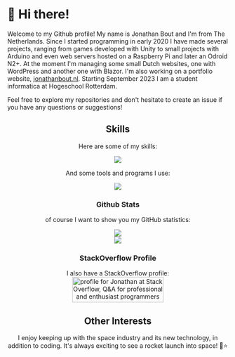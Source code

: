 # 👋 Hi there!

Welcome to my Github profile! My name is Jonathan Bout and I'm from The Netherlands. Since I started programming in early 2020 I have made several projects, ranging from games developed with Unity to small projects with Arduino and even web servers hosted on a Raspberry Pi and later an Odroid N2+. At the moment I'm managing some small Dutch websites, one with WordPress and another one with Blazor. I'm also working on a portfolio website, [jonathanbout.nl](https://jonathanbout.nl). Starting September 2023 I am a student informatica at Hogeschool Rotterdam.

Feel free to explore my repositories and don't hesitate to create an issue if you have any questions or suggestions!
<div align=center>

## Skills

Here are some of my skills:

<a href='https://skillicons.dev'>
  <img src='https://skillicons.dev/icons?perline=5&i=cs,linux,bash,ts,js,html,css,vue,vite,python,unity,arduino,sqlite,regex,raspberrypi'/>
</a>

And some tools and programs I use:

<a href='https://skillicons.dev'>
  <img src='https://skillicons.dev/icons?perline=5&i=visualstudio,vscode,github,gitlab,git,,discord,postman,stackoverflow'/>
</a>

### Github Stats

of course I want to show you my GitHub statistics:

<a href="https://github.com/anuraghazra/github-readme-stats">
  <img src="https://github-readme-stats.jonathanbout.nl/api/top-langs/?username=jonathanbout&hide=shaderlab&theme=aura_dark&count_private=true&layout=compact" />
</a>
<br/>
<a href="https://github.com/anuraghazra/github-readme-stats">
  <img src="https://github-readme-stats.jonathanbout.nl/api?username=jonathanbout&show_icons=true&theme=aura_dark&count_private=true" />
</a>
 
### StackOverflow Profile

I also have a StackOverflow profile:  
<a href="https://stackoverflow.com/users/16690868/jonathan">
  <img src="https://stackoverflow.com/users/flair/16690868.png?theme=dark" width="208" height="58" alt="profile for Jonathan at Stack Overflow, Q&amp;A for professional and enthusiast programmers" title="profile for Jonathan at Stack Overflow, Q&amp;A for professional and enthusiast programmers">
</a>

## Other Interests

I enjoy keeping up with the space industry and its new technology, in addition to coding. It's always exciting to see a rocket launch into space! :rocket::star:
</div>



<!---
DutchAerospace/DutchAerospace is a ✨ special ✨ repository because its `README.md` (this file) appears on your GitHub profile.
You can click the Preview link to take a look at your changes.
--->
